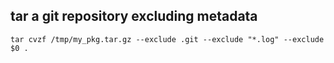## tar a git repository excluding metadata
`tar cvzf /tmp/my_pkg.tar.gz --exclude .git --exclude "*.log" --exclude $0 .`
